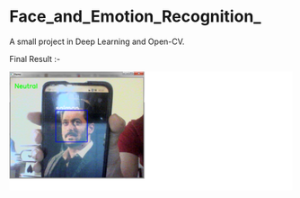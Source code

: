 # Face_and_Emotion_Recognition_
A small project in Deep Learning and Open-CV.

Final Result :-                                                                                                                                                                       

<p align="center">
  <img src="result.png" width="2500px" >
</p>
